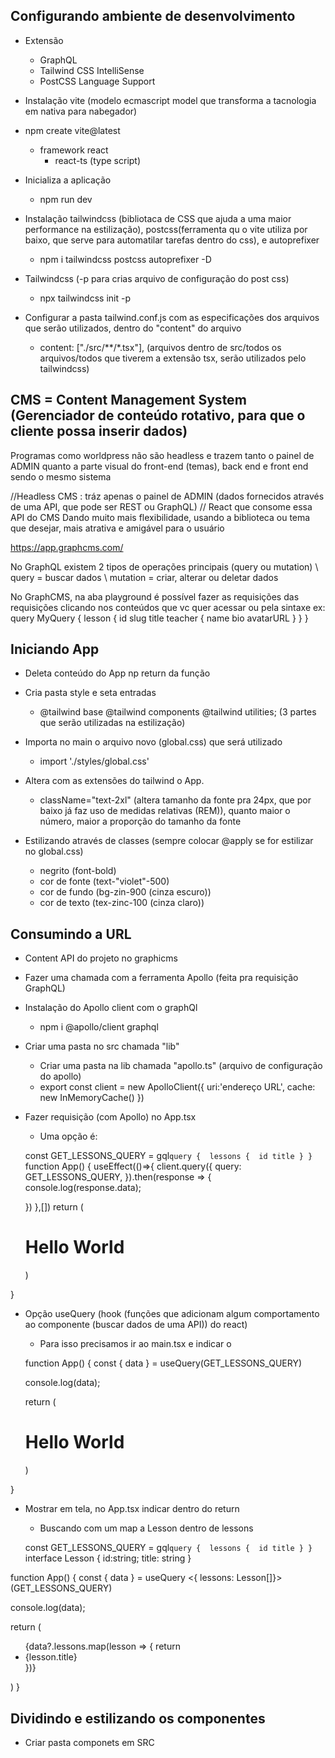## Configurando ambiente de desenvolvimento

-   Extensão

    -   GraphQL
    -   Tailwind CSS IntelliSense
    -   PostCSS Language Support

-   Instalação vite (modelo ecmascript model que transforma a tacnologia em nativa para nabegador)
-   npm create vite@latest

    -   framework react
        -   react-ts (type script)

-   Inicializa a aplicação

    -   npm run dev

-   Instalação tailwindcss (bibliotaca de CSS que ajuda a uma maior performance na estilização), postcss(ferramenta qu o vite utiliza por baixo, que serve para automatilar tarefas dentro do css), e autoprefixer

    -   npm i tailwindcss postcss autoprefixer -D

-   Tailwindcss (-p para crias arquivo de configuração do post css)

    -   npx tailwindcss init -p

-   Configurar a pasta tailwind.conf.js com as especificações dos arquivos que serão utilizados, dentro do "content" do arquivo
    -   content: ["./src/**/*.tsx"], (arquivos dentro de src/todos os arquivos/todos que tiverem a extensão tsx, serão utilizados pelo tailwindcss)

## CMS = Content Management System (Gerenciador de conteúdo rotativo, para que o cliente possa inserir dados)

Programas como worldpress não são headless e trazem tanto o painel de ADMIN quanto a parte visual do front-end (temas), back end e front end sendo o mesmo sistema

//Headless CMS : tráz apenas o painel de ADMIN (dados fornecidos através de uma API, que pode ser REST ou GraphQL)
// React que consome essa API do CMS 
Dando muito mais flexibilidade, usando a biblioteca ou tema que desejar, mais atrativa e amigável para o usuário

https://app.graphcms.com/


No GraphQL existem 2 tipos de operações principais (query ou mutation)
 \\ query = buscar dados
 \\ mutation = criar, alterar ou deletar dados

 No GraphCMS, na aba playground é possível fazer as requisições das requisições clicando nos conteúdos que vc quer acessar ou pela sintaxe 
 ex: 
query MyQuery {
  lesson {
    id
    slug
    title
    teacher {
      name
      bio
      avatarURL
    }
  }
}

## Iniciando App

-   Deleta conteúdo do App np return da função

-   Cria pasta style e seta entradas

    -   @tailwind base @tailwind components @tailwind utilities; (3 partes que serão utilizadas na estilização)

-   Importa no main o arquivo novo (global.css) que será utilizado

    -   import './styles/global.css'

-   Altera com as extensões do tailwind o App.

    -   className="text-2xl" (altera tamanho da fonte pra 24px, que por baixo já faz uso de medidas relativas (REM)), quanto maior o número, maior a proporção do tamanho da fonte

-   Estilizando através de classes (sempre colocar @apply se for estilizar no global.css)

    -   negrito (font-bold)
    -   cor de fonte (text-"violet"-500)
    -   cor de fundo (bg-zin-900 (cinza escuro))
    -   cor de texto (tex-zinc-100 (cinza claro))


## Consumindo a URL

-   Content API do projeto no graphicms
  - Fazer uma chamada com a ferramenta Apollo (feita pra requisição GraphQL)

- Instalação do Apollo client com o graphQl
  - npm i @apollo/client graphql

- Criar uma pasta no src chamada "lib"
  - Criar uma pasta na lib chamada "apollo.ts" (arquivo de configuração do apollo)
   - export const client = new ApolloClient({
    uri:'endereço URL',
    cache: new InMemoryCache()
})

- Fazer requisição (com Apollo) no App.tsx   

  - Uma opção é:

  const GET_LESSONS_QUERY = gql`
query { 
  lessons { 
    id
    title
  }
}
`
function App() {
  useEffect(()=>{
    client.query({
      query: GET_LESSONS_QUERY,
    }).then(response => {
      console.log(response.data);
      
    })
  },[])
  return (
    <h1 className="text-2xl" >Hello World</h1>
  )
}

- Opção useQuery (hook (funções que adicionam algum comportamento ao componente (buscar dados de uma API)) do react)

  - Para isso precisamos ir ao main.tsx e indicar o <ApolloProvider>

  function App() {
  const { data } = useQuery(GET_LESSONS_QUERY)

  console.log(data);
  

  return (
    <h1 className="text-2xl" >Hello World</h1>
  )
}

- Mostrar em tela, no App.tsx indicar dentro do return
  - Buscando com um map a Lesson dentro de lessons 

  const GET_LESSONS_QUERY = gql`
query { 
  lessons { 
    id
    title
  }
}
`
interface Lesson {
  id:string;
  title: string
}

function App() {
  const { data } = useQuery <{ lessons: Lesson[]}> (GET_LESSONS_QUERY)

  console.log(data);
  

  return (
    <ul>
      {data?.lessons.map(lesson => {
        return <li>{lesson.title}</li>
      })}
    </ul>
  )
}

## Dividindo e estilizando os componentes

- Criar pasta componets em SRC
  


